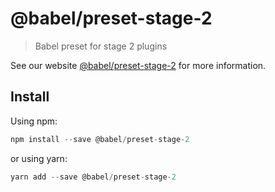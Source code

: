 # @babel/preset-stage-2

> Babel preset for stage 2 plugins

See our website [@babel/preset-stage-2](https://new.babeljs.io/docs/en/next/babel-preset-stage-2.html) for more information.

## Install

Using npm:

```js
npm install --save @babel/preset-stage-2
```

or using yarn:

```js
yarn add --save @babel/preset-stage-2
```
